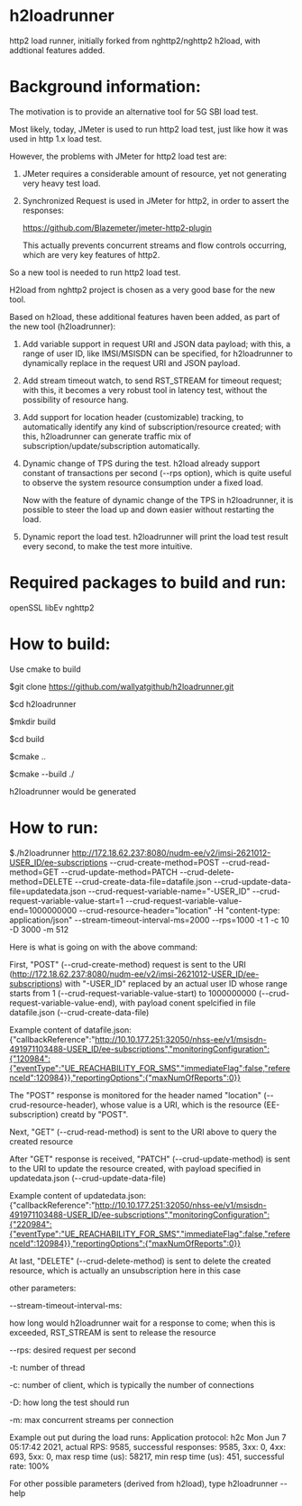 # h2loadrunner
http2 load runner, initially forked from nghttp2/nghttp2 h2load, with addtional features added.

Background information:
======================
The motivation is to provide an alternative tool for 5G SBI load test.

Most likely, today, JMeter is used to run http2 load test, just like how it was used in http 1.x load test.

However, the problems with JMeter for http2 load test are:

1. JMeter requires a considerable amount of resource, yet not generating very heavy test load.

2. Synchronized Request is used in JMeter for http2, in order to assert the responses:

   https://github.com/Blazemeter/jmeter-http2-plugin

   This actually prevents concurrent streams and flow controls occurring, which are very key features of http2.

So a new tool is needed to run http2 load test.

H2load from nghttp2 project is chosen as a very good base for the new tool.

Based on h2load, these additional features haven been added, as part of the new tool (h2loadrunner):

1. Add variable support in request URI and JSON data payload; with this, a range of user ID, like IMSI/MSISDN can be specified, for h2loadrunner to dynamically replace in the request URI and JSON payload.

2. Add stream timeout watch, to send RST_STREAM for timeout request; with this, it becomes a very robust tool in latency test, without the possibility of resource hang.

3. Add support for location header (customizable) tracking, to automatically identify any kind of subscription/resource created; with this, h2loadrunner can generate traffic mix of subscription/update/subscription automatically.

4. Dynamic change of TPS during the test. h2load already support constant of transactions per second (--rps option), which is quite useful to observe the system resource consumption under a fixed load.

   Now with the feature of dynamic change of the TPS in h2loadrunner, it is possible to steer the load up and down easier without restarting the load.

5. Dynamic report the load test. h2loadrunner will print the load test result every second, to make the test more intuitive.



Required packages to build and run:
==================================
openSSL
libEv
nghttp2

How to build:
============
Use cmake to build

$git clone https://github.com/wallyatgithub/h2loadrunner.git

$cd h2loadrunner

$mkdir build

$cd build

$cmake ..

$cmake --build ./

h2loadrunner would be generated

How to run:
==========
$./h2loadrunner http://172.18.62.237:8080/nudm-ee/v2/imsi-2621012-USER_ID/ee-subscriptions --crud-create-method=POST --crud-read-method=GET --crud-update-method=PATCH --crud-delete-method=DELETE --crud-create-data-file=datafile.json --crud-update-data-file=updatedata.json --crud-request-variable-name="-USER_ID" --crud-request-variable-value-start=1 --crud-request-variable-value-end=1000000000 --crud-resource-header="location" -H "content-type: application/json" --stream-timeout-interval-ms=2000 --rps=1000 -t 1 -c 10 -D 3000 -m 512

Here is what is going on with the above command:

First, "POST" (--crud-create-method) request is sent to the URI (http://172.18.62.237:8080/nudm-ee/v2/imsi-2621012-USER_ID/ee-subscriptions) with "-USER_ID" replaced by an actual user ID whose range starts from 1 (--crud-request-variable-value-start) to 1000000000 (--crud-request-variable-value-end), with payload conent spelcified in file datafile.json (--crud-create-data-file)

Example content of datafile.json:
{"callbackReference":"http://10.10.177.251:32050/nhss-ee/v1/msisdn-491971103488-USER_ID/ee-subscriptions","monitoringConfiguration":{"120984":{"eventType":"UE_REACHABILITY_FOR_SMS","immediateFlag":false,"referenceId":120984}},"reportingOptions":{"maxNumOfReports":0}}

The "POST" response is monitored for the header named "location" (--crud-resource-header), whose value is a URI, which is the resource (EE-subscription) creatd by "POST".

Next, "GET" (--crud-read-method) is sent to the URI above to query the created resource

After "GET" response is received, "PATCH" (--crud-update-method) is sent to the URI to update the resource created, with payload specified in updatedata.json (--crud-update-data-file)

Example content of updatedata.json:
{"callbackReference":"http://10.10.177.251:32050/nhss-ee/v1/msisdn-491971103488-USER_ID/ee-subscriptions","monitoringConfiguration":{"220984":{"eventType":"UE_REACHABILITY_FOR_SMS","immediateFlag":false,"referenceId":120984}},"reportingOptions":{"maxNumOfReports":0}}


At last, "DELETE" (--crud-delete-method) is sent to delete the created resource, which is actually an unsubscription here in this case

other parameters:

--stream-timeout-interval-ms:

how long would h2loadrunner wait for a response to come; when this is exceeded, RST_STREAM is sent to release the resource

--rps: desired request per second

-t: number of thread

-c: number of client, which is typically the number of connections

-D: how long the test should run

-m: max concurrent streams per connection

Example out put during the load runs:
Application protocol: h2c
Mon Jun  7 05:17:42 2021, actual RPS: 9585, successful responses: 9585, 3xx: 0, 4xx: 693, 5xx: 0, max resp time (us): 58217, min resp time (us): 451, successful rate: 100%


For other possible parameters (derived from h2load), type h2loadrunner --help

